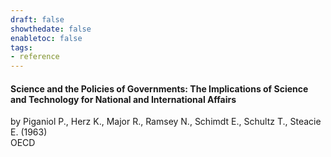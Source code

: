 ```yaml
---
draft: false
showthedate: false
enabletoc: false
tags:
- reference
---
```


#### **Science and the Policies of Governments: The Implications of Science and Technology for National and International Affairs**     
by Piganiol P., Herz K., Major R., Ramsey N., Schimdt E., Schultz T., Steacie E. (1963)         
OECD      



